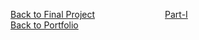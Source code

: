 


[Back to Final Project](final_project_MishPatel.md)&emsp;&emsp;&emsp;&emsp;&emsp;&emsp;&emsp;&emsp;[Part-I](Final_Part_1.md)<br>
[Back to Portfolio](https://misarip.github.io/Mish_Portfolio/)
